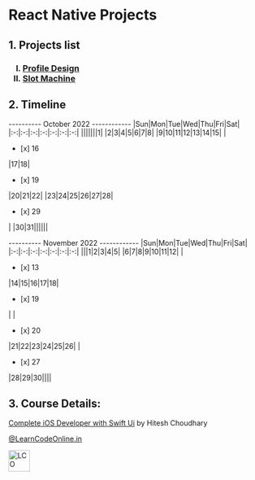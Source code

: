 # React Native Projects

## 1. Projects list
<h3>
<ol type="I">
 <li><a href="https://github.com/iamkishansharma/complete-ios-developer-swiftui/tree/main/ProfileDesign">Profile Design</a></li>
 <li><a href="https://github.com/iamkishansharma/complete-ios-developer-swiftui/tree/main/SlotMachine">Slot Machine</a></li>
</ol>
</h3>

## 2. Timeline
---------- October 2022 ------------
|Sun|Mon|Tue|Wed|Thu|Fri|Sat|
|:-:|:-:|:-:|:-:|:-:|:-:|:-:|
|||||||1|
|2|3|4|5|6|7|8|
|9|10|11|12|13|14|15|
|<ul><li>[x] 16</li></ul>|17|18|<ul><li>[x] 19</li></ul>|20|21|22|
|23|24|25|26|27|28|<ul><li>[x] 29</li></ul>|
|30|31||||||

---------- November 2022 ------------
|Sun|Mon|Tue|Wed|Thu|Fri|Sat|
|:-:|:-:|:-:|:-:|:-:|:-:|:-:|
|||1|2|3|4|5|
|6|7|8|9|10|11|12|
|<ul><li>[x] 13</li></ul>|14|15|16|17|18|<ul><li>[x] 19</li></ul>|
|<ul><li>[x] 20</li></ul>|21|22|23|24|25|26|
|<ul><li>[x] 27</li></ul>|28|29|30||||



## 3. Course Details:
<a href="https://www.udemy.com/course/complete-ios-developer-swiftui/" _blank>Complete iOS Developer with Swift Ui</a> by Hitesh Choudhary</p>
<p><a href="https://web.learncodeonline.in/" _blank>@LearnCodeOnline.in</a></p>
<a href="#"><img src="https://cdn.shopify.com/s/files/1/0260/1143/5093/files/Logo-lco_180x.png" alt="LCO"  style="width:42px;height:42px;border:0;"/></a>
